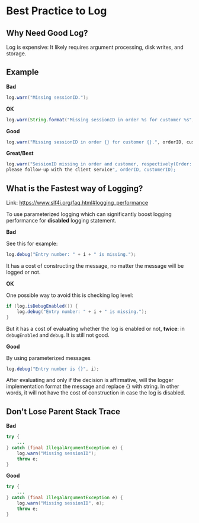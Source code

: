 # Best Practice to Log

## Why Need Good Log?
Log is expensive: It likely requires argument processing, disk writes, and storage.

## Example

**Bad**
```java
log.warn("Missing sessionID.");
```

**OK**
```java
log.warn(String.format("Missing sessionID in order %s for customer %s", orderID, customerID));
```

**Good**
```java
log.warn("Missing sessionID in order {} for customer {}.", orderID, customerID);
```

**Great/Best**
```java
log.warn("SessionID missing in order and customer, respectively(Order: {}, Customer: {}), rejecting request; 
please follow-up with the client service", orderID, customerID);
```

## What is the Fastest way of Logging?
Link: https://www.slf4j.org/faq.html#logging_performance

To use parameterized logging which can significantly boost logging performance for **disabled** logging statement.

**Bad**

See this for example:
```java
log.debug("Entry number: " + i + " is missing.");
```
It has a cost of constructing the message, no matter the message will be logged or not.

**OK**

One possible way to avoid this is checking log level:
```java
if (log.isDebugEnabled()) {
    log.debug("Entry number: " + i + " is missing.");
}
```
But it has a cost of evaluating whether the log is enabled or not, **twice**: in `debugEnabled` and `debug`.
It is still not good.

**Good**

By using parameterized messages
```java
log.debug("Entry number is {}", i);
```
After evaluating and only if the decision is affirmative, will the logger implementation format the message and replace {} with string.
In other words, it will not have the cost of construction in case the log is disabled.

## Don't Lose Parent Stack Trace

**Bad**
```java
try {
    ...
} catch (final IllegalArgumentException e) {
    log.warn("Missing sessionID");
    throw e;
}
```

**Good**
```java
try {
    ...
} catch (final IllegalArgumentException e) {
    log.warn("Missing sessionID", e);
    throw e;
}
```
